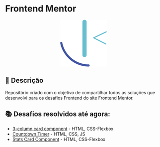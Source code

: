 # Frontend Mentor

<p align="center">
  <img src="frontend-mentor-logo.png" width="150" height="150"/>
</p>

## 🚀 Descrição
Repositório criado com o objetivo de compartilhar todos as soluções que desenvolvi para os desafios Frontend do site Frontend Mentor.

## 📚 Desafios resolvidos até agora:
  - [3-column card component](https://github.com/kevenalves/Frontend-Mentor-Challenges/tree/main/3column-card-component) - HTML, CSS-Flexbox
  - [Countdown Timer](https://github.com/kevenalves/Frontend-Mentor-Challenges/tree/main/countdown-Timer) - HTML, CSS, JS
  - [Stats Card Component]() - HTML, CSS-Flexbox
